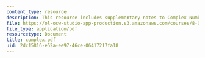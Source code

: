 ```yaml
---
content_type: resource
description: This resource includes supplementary notes to Complex Numbers.
file: https://ol-ocw-studio-app-production.s3.amazonaws.com/courses/8-022-physics-ii-electricity-and-magnetism-fall-2004/2dc15816e52aee9746ce06417217fa18_complex.pdf
file_type: application/pdf
resourcetype: Document
title: complex.pdf
uid: 2dc15816-e52a-ee97-46ce-06417217fa18
---
```

